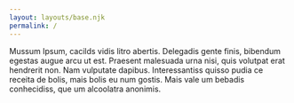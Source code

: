 ```yaml
---
layout: layouts/base.njk
permalink: /
---
```


<p>Mussum Ipsum, cacilds vidis litro abertis. Delegadis gente finis, 
bibendum egestas augue arcu ut est. Praesent malesuada urna nisi, quis 
volutpat erat hendrerit non. Nam vulputate dapibus. Interessantiss quisso 
pudia ce receita de bolis, mais bolis eu num gostis. Mais vale um bebadis 
conhecidiss, que um alcoolatra anonimis.
</p>


